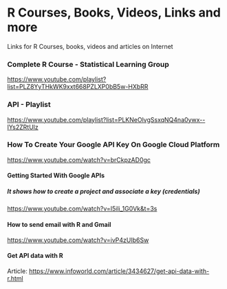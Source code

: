 # R Courses, Books, Videos, Links and more
Links for R Courses, books, videos and articles on Internet

### Complete R Course - Statistical Learning Group
  https://www.youtube.com/playlist?list=PLZ8YyTHkWK9xxt668PZLXP0bB5w-HXbRR

### API - Playlist
  https://www.youtube.com/playlist?list=PLKNeOlvgSsxqNQ4na0ywx--IYs2ZRtUlz

### How To Create Your Google API Key On Google Cloud Platform
  https://www.youtube.com/watch?v=brCkpzAD0gc

#### Getting Started With Google APIs
##### It shows how to create a project and associate a key (credentials)
  https://www.youtube.com/watch?v=I5ili_1G0Vk&t=3s

#### How to send email with R and Gmail
  https://www.youtube.com/watch?v=ivP4zUIb6Sw

#### Get API data with R
  Article: https://www.infoworld.com/article/3434627/get-api-data-with-r.html
  
  
